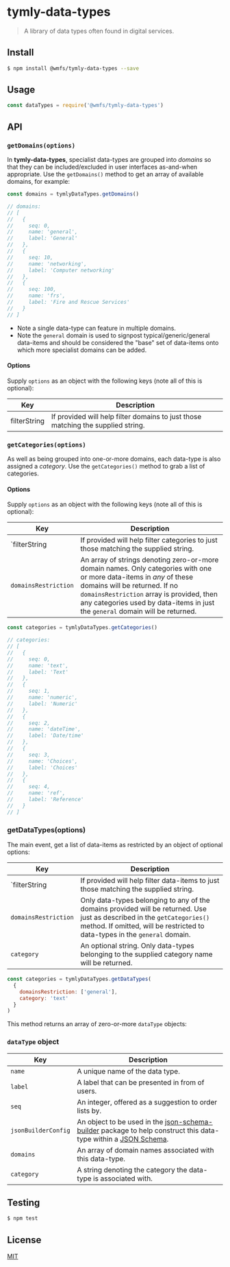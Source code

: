 # tymly-data-types

> A library of data types often found in digital services.

## <a name="install"></a>Install
```bash
$ npm install @wmfs/tymly-data-types --save
```

## <a name="usage"></a>Usage

```javascript
const dataTypes = require('@wmfs/tymly-data-types')
```

## API

### `getDomains(options)`

In **tymly-data-types**, specialist data-types are grouped into *domains* so that they can be included/excluded in user interfaces as-and-when appropriate.
Use the `getDomains()` method to get an array of available domains, for example:

``` javascript
const domains = tymlyDataTypes.getDomains()

// domains:
// [
//   {
//     seq: 0,
//     name: 'general',
//     label: 'General'
//   },
//   {
//     seq: 10,
//     name: 'networking',
//     label: 'Computer networking'
//   },
//   {
//     seq: 100,
//     name: 'frs',
//     label: 'Fire and Rescue Services'
//   }
// ]

```

* Note a single data-type can feature in multiple domains.
* Note the `general` domain is used to signpost typical/generic/general data-items and should be considered the "base" set of data-items onto which more specialist domains can be added.

#### Options

Supply `options` as an object with the following keys (note all of this is optional):

| Key | Description |
| --- | ----------- |
| filterString | If provided will help filter domains to just those matching the supplied string. |

### `getCategories(options)`

As well as being grouped into one-or-more domains, each data-type is also assigned a *category*.
Use the `getCategories()` method to grab a list of categories.

#### Options

Supply `options` as an object with the following keys (note all of this is optional):

| Key | Description |
| --- | ----------- |
| `filterString | If provided will help filter categories to just those matching the supplied string. |
| `domainsRestriction`| An array of strings denoting zero-or-more domain names. Only categories with one or more data-items in *any* of these domains will be returned. If no `domainsRestriction` array is provided, then any categories used by data-items in just the `general` domain will be returned. |


``` javascript
const categories = tymlyDataTypes.getCategories()

// categories:
// [
//   {
//     seq: 0,
//     name: 'text',
//     label: 'Text'
//   },
//   {
//     seq: 1,
//     name: 'numeric',
//     label: 'Numeric'
//   },
//   {
//     seq: 2,
//     name: 'dateTime',
//     label: 'Date/time'
//   },
//   {
//     seq: 3,
//     name: 'Choices',
//     label: 'Choices'
//   },
//   {
//     seq: 4,
//     name: 'ref',
//     label: 'Reference'
//   }
// ]

```

### getDataTypes(options)

The main event, get a list of data-items as restricted by an object of optional options:

| Key    | Description |
| ------ | ----------- |
| `filterString | If provided will help filter data-items to just those matching the supplied string. |
| `domainsRestriction` | Only data-types belonging to any of the domains provided will be returned. Use just as described in the `getCategories()` method. If omitted, will be restricted to data-types in the `general` domain.|
| `category` | An optional string. Only data-types belonging to the supplied category name will be returned. |

``` javascript
const categories = tymlyDataTypes.getDataTypes(
  {
    domainsRestriction: ['general'],
    category: 'text'
  }
)

```

This method returns an array of zero-or-more `dataType` objects:

### `dataType` object

| Key | Description |
| --- | ----------- |
| `name` | A unique name of the data type. |
| `label` | A label that can be presented in from of users. |
| `seq` | An integer, offered as a suggestion to order lists by. |
| `jsonBuilderConfig` | An object to be used in the [json-schema-builder](https://github.com/wmfs/json-schema-builder) package to help construct this data-type within a [JSON Schema](https://json-schema.org/understanding-json-schema/).
| `domains` | An array of domain names associated with this data-type. |
| `category` | A string denoting the category the data-type is associated with.

## <a name="test"></a>Testing

```bash
$ npm test
```

## <a name="license"></a>License
[MIT](https://github.com/wmfs/tymly-data-types/blob/master/LICENSE)

